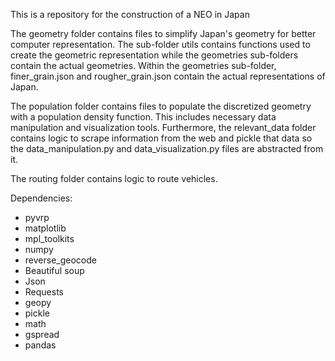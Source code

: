 This is a repository for the construction of a NEO in Japan

The geometry folder contains files to simplify Japan's geometry for better computer representation. The sub-folder utils contains functions
used to create the geometric representation while the geometries sub-folders contain the actual geometries. Within the geometries sub-folder, finer_grain.json and rougher_grain.json contain the actual representations of Japan.

The population folder contains files to populate the discretized geometry with a population density function. This includes
necessary data manipulation and visualization tools. Furthermore, the relevant_data folder contains logic to scrape information from
the web and pickle that data so the data_manipulation.py and data_visualization.py files are abstracted from it.

The routing folder contains logic to route vehicles.

Dependencies:
- pyvrp
- matplotlib
- mpl_toolkits
- numpy
- reverse_geocode
- Beautiful soup
- Json
- Requests
- geopy
- pickle
- math
- gspread
- pandas




